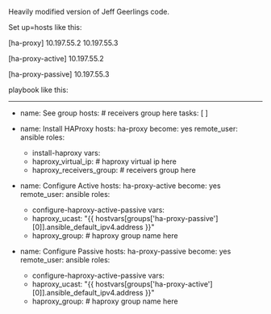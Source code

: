 Heavily modified version of Jeff Geerlings code.

Set up=hosts like this:

[ha-proxy]
10.197.55.2
10.197.55.3

[ha-proxy-active]
10.197.55.2

[ha-proxy-passive]
10.197.55.3

playbook like this:

---
- name: See group
  hosts: # receivers group here
  tasks: [ ]

- name: Install HAProxy
  hosts: ha-proxy
  become: yes
  remote_user: ansible
  roles:
    - install-haproxy
  vars:
    - haproxy_virtual_ip: # haproxy virtual ip here
    - haproxy_receivers_group: # receivers group here

- name: Configure Active
  hosts: ha-proxy-active
  become: yes
  remote_user: ansible
  roles:
    - configure-haproxy-active-passive
  vars:
    - haproxy_ucast: "{{ hostvars[groups['ha-proxy-passive'][0]].ansible_default_ipv4.address }}"
    - haproxy_group: # haproxy group name here

- name: Configure Passive
  hosts: ha-proxy-passive
  become: yes
  remote_user: ansible
  roles:
    - configure-haproxy-active-passive
  vars:
    - haproxy_ucast: "{{ hostvars[groups['ha-proxy-active'][0]].ansible_default_ipv4.address }}"
    - haproxy_group: # haproxy group name here
